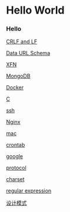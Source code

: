 Hello World
====================

### Hello

[CRLF and LF](crlf-and-lf.md)

[Data URL Schema](data-url-scheme.md)

[XFN](xhtml-friends-network.md)

[MongoDB](mongodb.md)

[Docker](Docker.md)

[C](c.md)

[ssh](ssh.md)

[Nginx](nginx.md)

[mac](mac.md)

[crontab](crontab.md)

[google](google.md)

[protocol](protocol.md)

[charset](charset.md)

[regular expression](regular_expression.md)

[设计模式](design_patterns.md)
